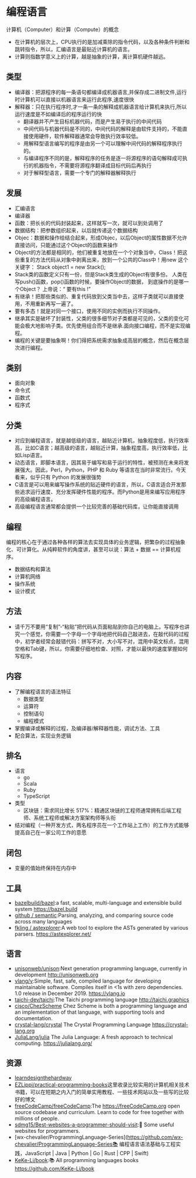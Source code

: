 # 编程语言

计算机（Computer）和计算（Compute）的概念

* 在计算机的层次上，CPU执行的是加减乘除的指令代码，以及各种条件判断和跳转指令，所以，汇编语言是最贴近计算机的语言。
* 计算则指数学意义上的计算，越是抽象的计算，离计算机硬件越远。

## 类型

* 编译器：把源程序的每一条语句都编译成机器语言,并保存成二进制文件,运行时计算机可以直接以机器语言来运行此程序,速度很快
* 解释器：只在执行程序时,才一条一条的解释成机器语言给计算机来执行,所以运行速度是不如编译后的程序运行的快
    - 翻译器并不产生目标机器代码，而是产生易于执行的中间代码
    - 中间代码与机器代码是不同的，中间代码的解释是由软件支持的，不能直接使用硬件，软件解释器通常会导致执行效率较低。
    - 用解释型语言编写的程序是由另一个可以理解中间代码的解释程序执行的。
    - 与编译程序不同的是，解释程序的任务是逐一将源程序的语句解释成可执行的机器指令，不需要将源程序翻译成目标代码后再执行
    - 对于解释型语言，需要一个专门的解释器解释执行

## 发展

* 汇编语言
* 编译器
* 函数：把长长的代码封装起来，这样就写一次，就可以到处调用了
* 数据结构：把参数组织起来，以后就传递这个数据结构
* Objec：数据和操作给结合起来，形成Objec，以后Object的属性数据不允许直接访问，只能通过这个Object的函数来操作
* Object的方法都是相同的，他们被重复地放在一个个对象当中，Class！把这些重复的方法代码从对象中剥离出来，放到一个公共的Class中！用new 这个关键字： Stack object1 = new Stack(); 
* Stack类的函数定义只有一份，但是Stack类生成的Object有很多份。 人类在写push()函数，pop()函数的时候，要操作Object的数据， 到底操作的是哪一个Object？ 上帝说：“ 要有this !”
* 有继承！把那些类似的、重复代码放到父类当中去，这样子类就可以直接使用，不用重新再写一遍了。
* 要有多态！就是对同一个接口，使用不同的实例而执行不同操作。
* 继承其实是破坏了封装性，父类的很多细节对子类都是可见的，父类的变化可能会极大地影响子类。优先使用组合而不是继承.面向接口编程，而不是实现编程。
* 编程的关键是要抽象啊！你们得把系统需求抽象成高层的概念，然后在概念层次进行编程。

## 类别

* 面向对象
* 命令式
* 函数式
* 程序式

## 分类

* 对应到编程语言，就是越低级的语言，越贴近计算机，抽象程度低，执行效率高，比如C语言；越高级的语言，越贴近计算，抽象程度高，执行效率低，比如Lisp语言。
* 动态语言，即脚本语言，因其易于编写和易于运行的特性，被预测在未来将发展强大。因此，Perl，Python，PHP 和 Ruby 等语言在当时非常流行。今天看来，似乎只有 Python 的发展很强势
* C语言是可以用来编写操作系统的贴近硬件的语言，所以，C语言适合开发那些追求运行速度、充分发挥硬件性能的程序。而Python是用来编写应用程序的高级编程语言。
* 高级编程语言通常都会提供一个比较完善的基础代码库，让你能直接调用

## 编程

编程的核心在于通过各种各样的算法去实现具体的业务逻辑，把繁杂的过程抽象化、可计算化。从纯粹软件的角度讲，甚至可以说：算法 + 数据 == 计算机程序。

* 数据结构和算法
* 计算机网络
* 操作系统
* 设计模式

## 方法

* 请千万不要用“复制”-“粘贴”把代码从页面粘贴到你自己的电脑上。写程序也讲究一个感觉，你需要一个字母一个字母地把代码自己敲进去，在敲代码的过程中，初学者经常会敲错代码：拼写不对，大小写不对，混用中英文标点，混用空格和Tab键，所以，你需要仔细地检查、对照，才能以最快的速度掌握如何写程序。

## 内容

* 了解编程语言的语法特征
    - 数据类型
    - 运算符
    - 控制语句
    - 编程模式
* 掌握编译或解释的过程，及编译器/解释器性能，调试方法、工具
* 配合算法，实现业务逻辑

## 排名

* 语言
    - go
    - Scala
    - Ruby
    - TypeScript
* 类型
    - 区块链：需求同比增长 517%：精通区块链的工程师通常拥有后端工程师、系统工程师或解决方案架构师等头衔
* 结对编程（一种开发方式，两名程序员在一个工作站上工作）的工作方式能够提高自己在一家公司工作的意愿

## 闭包

* 变量的值始终保持在内存中

## 工具

* [bazelbuild/bazel](https://github.com/bazelbuild/bazel):a fast, scalable, multi-language and extensible build system https://bazel.build
* [github / semantic](https://github.com/github/semantic):Parsing, analyzing, and comparing source code across many languages
* [fkling / astexplorer](https://github.com/fkling/astexplorer):A web tool to explore the ASTs generated by various parsers. https://astexplorer.net/

## 语言

* [unisonweb/unison](https://github.com/unisonweb/unison):Next generation programming language, currently in development http://unisonweb.org
* [vlang/v](https://github.com/vlang/v):Simple, fast, safe, compiled language for developing maintainable software. Compiles itself in <1s with zero dependencies. 1.0 release in December 2019. https://vlang.io
* [taichi-dev/taichi](https://github.com/taichi-dev/taichi):The Taichi programming language http://taichi.graphics
* [cisco/ChezScheme](https://github.com/cisco/ChezScheme) Chez Scheme is both a programming language and an implementation of that language, with supporting tools and documentation.
* [crystal-lang/crystal](https://github.com/crystal-lang/crystal) The Crystal Programming Language https://crystal-lang.org
* [JuliaLang/julia](https://github.com/JuliaLang/julia) The Julia Language: A fresh approach to technical computing. https://julialang.org/


## 资源

* [learndesignthehardway](https://www.learndesignthehardway.com)
* [EZLippi/practical-programming-books](https://github.com/EZLippi/practical-programming-books)这里收录比较实用的计算机相关技术书籍，可以在短期之内入门的简单实用教程、一些技术网站以及一些写的比较好的博文
* [freeCodeCamp/freeCodeCamp](https://github.com/freeCodeCamp/freeCodeCamp):The https://freeCodeCamp.org open source codebase and curriculum. Learn to code for free together with millions of people.
* [sdmg15/Best-websites-a-programmer-should-visit](https://github.com/sdmg15/Best-websites-a-programmer-should-visit):🔗 Some useful websites for programmers.
* [wx-chevalier/ProgrammingLanguage-Series](https://github.com/wx-chevalier/ProgrammingLanguage-Series📚 编程语言语法基础与工程实践，JavaScript | Java | Python | Go | Rust | CPP | Swift)
* [KeKe-Li/book](https://github.com/KeKe-Li/book):📚 All programming languages books https://github.com/KeKe-Li/book
